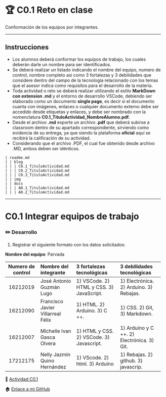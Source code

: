 # :trophy: C0.1 Reto en clase

Conformación de los equipos por integrantes.
___

## Instrucciones

- Los alumnos deberá conformar los equipos de trabajo, los cuales deberán darle un nombre para ser identificados.
- Se deberá realizar un listado indicando el nombre del equipo, numero de control, nombre completo asi como 3 fortalezas y 3 debilidades que considere dentro del campo de la tecnología relacionado con los temas que el asesor indica como requisitos para el desarrollo de la materia.
- Toda actividad o reto se deberá realizar utilizando el estilo **MarkDown con extension .md** y el entorno de desarrollo VSCode, debiendo ser elaborado como un documento **single page**, es decir si el documento cuanta con imágenes, enlaces o cualquier documento externo debe ser accedido desde etiquetas y enlaces, y debe ser nombrado con la nomenclatura **C0.1_TituloActividad_NombreAlumno.pdf.**
- Desde el archivo **.md** exporte un archivo **.pdf** que deberá subirse a classroom dentro de su apartado correspondiente, sirviendo como evidencia de su entrega, ya que siendo la plataforma **oficial** aquí se recibirá la calificación de su actividad.
- Considerando que el archivo .PDF, el cual fue obtenido desde archivo .MD, ambos deben ser idénticos.
  
```
| readme.md
| | blog
| | | C0.1_TituloActividad.md
| | | C0.2_TituloActividad.md
| | | C0.3_TituloActividad.md
| | img
| | docs
| | | A0.1_TituloActividad.md
| | | A0.2_TituloActividad.md
```

___
# C0.1 Integrar equipos de trabajo
### :pencil2: Desarrollo

1. Registrar el siguiente formato con los datos solicitados:

**Nombre del equipo**: Parvada 

Numero de control | Nombre del integrante | 3 fortalezas tecnológicas | 3 debilidades tecnológicas
:-: | :-- | :-- |:--
16212019| José Antonio Guzmán Lugo  | 1) VSCode. 2) HTML y CSS. 3) JavaScript. | 1) Electrónica. 2) Arduino. 3) Rebajas.
16212090 | Francisco Javier Villarreal Félix  | 1) HTML. 2) Arduino. 3) C ++. | 1) CSS. 2) Git, 3) Markdown.
16212007 | Michelle Ivan Gasca Olvera  | 1) HTML y CSS. 2) VSCode. 3) Javascript.| 1) Arduino y C ++. 2) Electrónica. 3) Git.
17212175 | Nelly Jazmín Quino Hernández  | 1) VScode. 2) html. 3) Arduino | 1) Rebajas. 2) github. 3) javascrip.

:memo:  [Actividad C0.1](https://github.com/NellyQuino/SistemasProgramables/blob/main/Blog/C0.1_Integrar_equipos_de_trabajo_NellyQuino.md)

:house: [Enlace a mi GitHub](https://github.com/NellyQuino/SistemasProgramables)

